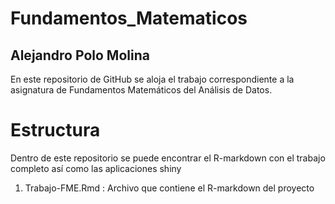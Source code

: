 # Fundamentos_Matematicos

## Alejandro Polo Molina

En este repositorio de GitHub se aloja el trabajo correspondiente a la asignatura de Fundamentos Matemáticos del Análisis de Datos. 


# Estructura

Dentro de este repositorio se puede encontrar el R-markdown con el trabajo completo así como las aplicaciones shiny


  1) Trabajo-FME.Rmd : Archivo que contiene el R-markdown del proyecto 